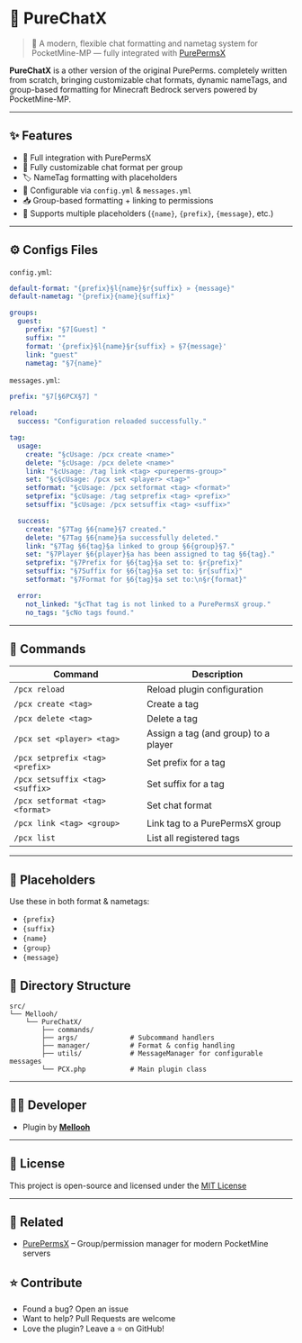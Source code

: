 # 💬 PureChatX

> 🔧 A modern, flexible chat formatting and nametag system for PocketMine-MP — fully integrated with [PurePermsX](https://github.com/Akari-my/PurePermsX)

**PureChatX** is a other version of the original PurePerms. completely written from scratch, bringing customizable chat formats, dynamic nameTags, and group-based formatting for Minecraft Bedrock servers powered by PocketMine-MP.

---

## ✨ Features

- 🔗 Full integration with PurePermsX
- 🎨 Fully customizable chat format per group
- 🏷️ NameTag formatting with placeholders
- 📁 Configurable via `config.yml` & `messages.yml`
- 📥 Group-based formatting + linking to permissions
- 💬 Supports multiple placeholders (`{name}`, `{prefix}`, `{message}`, etc.)

---

## ⚙️ Configs Files

`config.yml`:
```yaml
default-format: "{prefix}§l{name}§r{suffix} » {message}"
default-nametag: "{prefix}{name}{suffix}"

groups:
  guest:
    prefix: "§7[Guest] "
    suffix: ""
    format: '{prefix}§l{name}§r{suffix} » §7{message}'
    link: "guest"
    nametag: "§7{name}"
```

`messages.yml`:
```yaml
prefix: "§7[§6PCX§7] "

reload:
  success: "Configuration reloaded successfully."

tag:
  usage:
    create: "§cUsage: /pcx create <name>"
    delete: "§cUsage: /pcx delete <name>"
    link: "§cUsage: /tag link <tag> <pureperms-group>"
    set: "§c§cUsage: /pcx set <player> <tag>"
    setformat: "§cUsage: /pcx setformat <tag> <format>"
    setprefix: "§cUsage: /tag setprefix <tag> <prefix>"
    setsuffix: "§cUsage: /pcx setsuffix <tag> <suffix>"

  success:
    create: "§7Tag §6{name}§7 created."
    delete: "§7Tag §6{name}§a successfully deleted."
    link: "§7Tag §6{tag}§a linked to group §6{group}§7."
    set: "§7Player §6{player}§a has been assigned to tag §6{tag}."
    setprefix: "§7Prefix for §6{tag}§a set to: §r{prefix}"
    setsuffix: "§7Suffix for §6{tag}§a set to: §r{suffix}"
    setformat: "§7Format for §6{tag}§a set to:\n§r{format}"

  error:
    not_linked: "§cThat tag is not linked to a PurePermsX group."
    no_tags: "§cNo tags found."
```

---

## 🔧 Commands

| Command | Description |
|--------|-------------|
| `/pcx reload` | Reload plugin configuration |
| `/pcx create <tag>` | Create a tag |
| `/pcx delete <tag>` | Delete a tag |
| `/pcx set <player> <tag>` | Assign a tag (and group) to a player |
| `/pcx setprefix <tag> <prefix>` | Set prefix for a tag |
| `/pcx setsuffix <tag> <suffix>` | Set suffix for a tag |
| `/pcx setformat <tag> <format>` | Set chat format |
| `/pcx link <tag> <group>` | Link tag to a PurePermsX group |
| `/pcx list` | List all registered tags |

---

## 🧠 Placeholders

Use these in both format & nametags:

- `{prefix}`
- `{suffix}`
- `{name}`
- `{group}`
- `{message}`

## 📁 Directory Structure

```
src/
└── Mellooh/
    └── PureChatX/
        ├── commands/
        ├── args/             # Subcommand handlers
        ├── manager/          # Format & config handling
        ├── utils/            # MessageManager for configurable messages
        └── PCX.php           # Main plugin class
```

---

## 🧑‍💻 Developer

- Plugin by [**Mellooh**](https://github.com/Akari-my)
---

## 📄 License

This project is open-source and licensed under the [MIT License](./LICENSE)

---

## 🔗 Related

- [PurePermsX](https://github.com/Akari-my/PurePermsX) – Group/permission manager for modern PocketMine servers

## ⭐ Contribute

- Found a bug? Open an issue
- Want to help? Pull Requests are welcome
- Love the plugin? Leave a ⭐ on GitHub!

